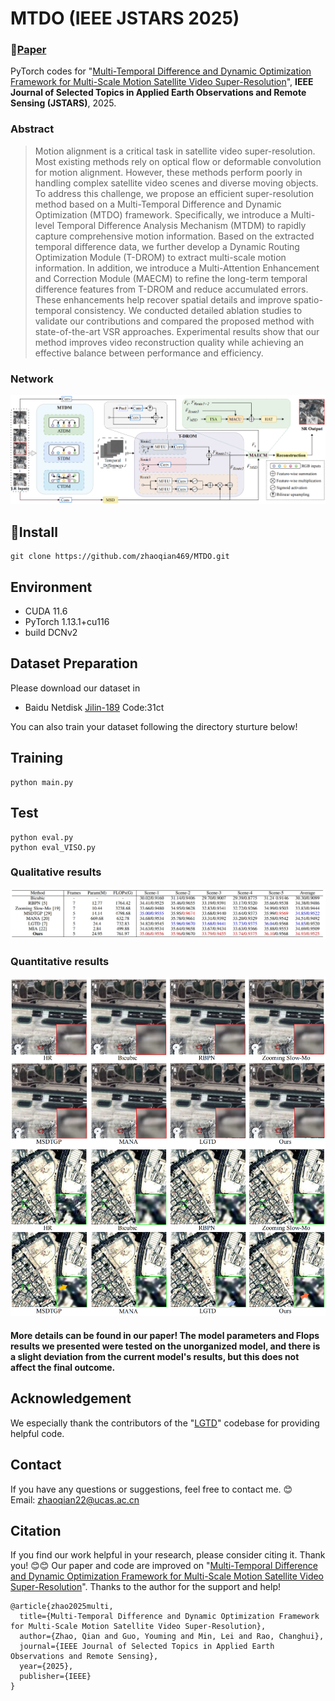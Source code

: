 # MTDO (IEEE JSTARS 2025)
### 📖[**Paper**](https://doi.org/10.1109/JSTARS.2025.3590041) 

PyTorch codes for "[Multi-Temporal Difference and Dynamic Optimization Framework for Multi-Scale Motion Satellite Video Super-Resolution](https://doi.org/10.1109/JSTARS.2025.3590041)", **IEEE Journal of Selected Topics in Applied Earth Observations and Remote Sensing  (JSTARS)**, 2025.


### Abstract
> Motion alignment is a critical task in satellite video super-resolution. Most existing methods rely on optical flow or deformable convolution for motion alignment. However, these methods perform poorly in handling complex satellite video scenes and diverse moving objects. To address this challenge, we propose an efficient super-resolution method based on a Multi-Temporal Difference and Dynamic Optimization (MTDO) framework. Specifically, we introduce a Multi-level Temporal Difference Analysis Mechanism (MTDM) to rapidly capture comprehensive motion information. Based on the extracted temporal difference data, we further develop a Dynamic Routing Optimization Module (T-DROM) to extract multi-scale motion information. In addition, we introduce a Multi-Attention Enhancement and Correction Module (MAECM) to refine the long-term temporal difference features from T-DROM and reduce accumulated errors. These enhancements help recover spatial details and improve spatio-temporal consistency. We conducted detailed ablation studies to validate our contributions and compared the proposed method with state-of-the-art VSR approaches. Experimental results show that our method improves video reconstruction quality while achieving an effective balance between performance and efficiency.
> 
### Network  
 ![image](/fig/framework.png)
## 🧩Install
```
git clone https://github.com/zhaoqian469/MTDO.git
```
## Environment
 * CUDA 11.6
 * PyTorch  1.13.1+cu116
 * build DCNv2
 
 ## Dataset Preparation
 Please download our dataset in 
 * Baidu Netdisk [Jilin-189](https://pan.baidu.com/s/1Y1-mS5gf7m8xSTJQPn4WZw) Code:31ct
 
You can also train your dataset following the directory sturture below!


## Training
```
python main.py

```

## Test
```
python eval.py
python eval_VISO.py

```

### Qualitative results
 ![image](/fig/result1.png)
### Quantitative results
 ![image](/fig/result2.png)
#### More details can be found in our paper! The model parameters and Flops results we presented were tested on the unorganized model, and there is a slight deviation from the current model's results, but this does not affect the final outcome.

## Acknowledgement
We especially thank the contributors of the "[LGTD](https://github.com/XY-boy/LGTD?tab=readme-ov-file#lgtd-ieee-tcsvt-2023)" codebase for providing helpful code.

## Contact
If you have any questions or suggestions, feel free to contact me. 😊  
Email: zhaoqian22@ucas.ac.cn

## Citation
If you find our work helpful in your research, please consider citing it. Thank you! 😊😊
Our paper and code are improved on "[Multi-Temporal Difference and Dynamic Optimization Framework for Multi-Scale Motion Satellite Video Super-Resolution](https://doi.org/10.1109/JSTARS.2025.3590041)". Thanks to the author for the support and help!

```
@article{zhao2025multi,
  title={Multi-Temporal Difference and Dynamic Optimization Framework for Multi-Scale Motion Satellite Video Super-Resolution},
  author={Zhao, Qian and Guo, Youming and Min, Lei and Rao, Changhui},
  journal={IEEE Journal of Selected Topics in Applied Earth Observations and Remote Sensing},
  year={2025},
  publisher={IEEE}
}
```


